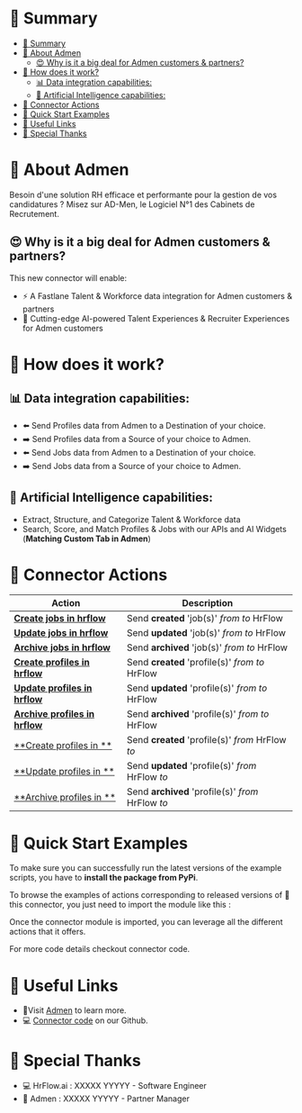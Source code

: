 # 📖 Summary
- [📖 Summary](#📖-summary)
- [💼 About Admen](#💼-about-admen)
  - [😍 Why is it a big deal for Admen customers & partners?](#😍-why-is-it-a-big-deal-for-admen-customers--partners)
- [🔧 How does it work?](#🔧-how-does-it-work)
  - [📊 Data integration capabilities:](#📊-data-integration-capabilities)
  - [🧠 Artificial Intelligence capabilities:](#🧠-artificial-intelligence-capabilities)
- [🔌 Connector Actions](#🔌-connector-actions)
- [💍 Quick Start Examples](#💍-quick-start-examples)
- [🔗 Useful Links](#🔗-useful-links)
- [👏 Special Thanks](#👏-special-thanks)


# 💼 About Admen

> 
Besoin d'une solution RH efficace et performante pour la gestion de vos candidatures ?
Misez sur AD-Men, le Logiciel N°1 des Cabinets de Recrutement.



## 😍 Why is it a big deal for Admen customers & partners?

This new connector will enable:
- ⚡ A Fastlane Talent & Workforce data integration for Admen customers & partners
- 🤖 Cutting-edge AI-powered Talent Experiences & Recruiter Experiences for Admen customers

#  🔧 How does it work?
## 📊 Data integration capabilities:
- ⬅️ Send Profiles data from Admen to a Destination of your choice.
- ➡️ Send Profiles data from a Source of your choice to Admen.
- ⬅️ Send Jobs data from Admen to a Destination of your choice.
- ➡️ Send Jobs data from a Source of your choice to Admen.


## 🧠 Artificial Intelligence capabilities:
- Extract, Structure, and Categorize Talent & Workforce data
- Search, Score, and Match Profiles & Jobs with our APIs and AI Widgets (**Matching Custom Tab in Admen**)


# 🔌 Connector Actions
<p align="center">

| Action | Description |
| ------- | ----------- |
| [**Create jobs in hrflow**](docs/create_jobs_in_hrflow.md) | Send **created** 'job(s)' _from_  _to_ HrFlow |
| [**Update jobs in hrflow**](docs/update_jobs_in_hrflow.md) | Send **updated** 'job(s)' _from_  _to_ HrFlow |
| [**Archive jobs in hrflow**](docs/archive_jobs_in_hrflow.md) | Send **archived** 'job(s)' _from_  _to_ HrFlow |
| [**Create profiles in hrflow**](docs/create_profiles_in_hrflow.md) | Send **created** 'profile(s)' _from_  _to_ HrFlow |
| [**Update profiles in hrflow**](docs/update_profiles_in_hrflow.md) | Send **updated** 'profile(s)' _from_  _to_ HrFlow |
| [**Archive profiles in hrflow**](docs/archive_profiles_in_hrflow.md) | Send **archived** 'profile(s)' _from_  _to_ HrFlow |
| [**Create profiles in **](docs/create_profiles_in_.md) | Send **created** 'profile(s)' _from_ HrFlow _to_  |
| [**Update profiles in **](docs/update_profiles_in_.md) | Send **updated** 'profile(s)' _from_ HrFlow _to_  |
| [**Archive profiles in **](docs/archive_profiles_in_.md) | Send **archived** 'profile(s)' _from_ HrFlow _to_  |


</p>


# 💍 Quick Start Examples

To make sure you can successfully run the latest versions of the example scripts, you have to **install the package from PyPi**.


To browse the examples of actions corresponding to released versions of 🤗 this connector, you just need to import the module like this :


Once the connector module is imported, you can leverage all the different actions that it offers.

For more code details checkout connector code.


# 🔗 Useful Links

- 📄Visit [Admen](https://www.admen.com/) to learn more.
- 💻 [Connector code](https://github.com/Riminder/hrflow-connectors/tree/master/src/hrflow_connectors/connectors/admen) on our Github.


# 👏 Special Thanks
- 💻 HrFlow.ai : XXXXX YYYYY - Software Engineer
- 🤝 Admen : XXXXX YYYYY - Partner Manager